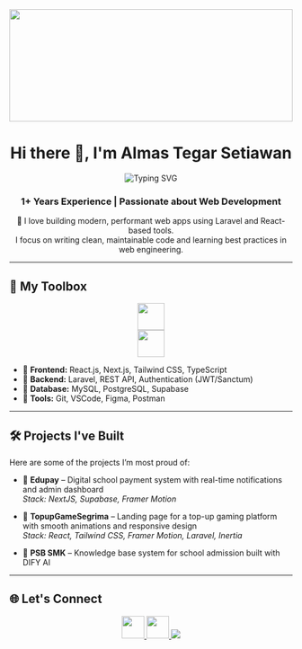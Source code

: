 <img align="center" width="100%" height="200px" src="https://media0.giphy.com/media/v1.Y2lkPTc5MGI3NjExOHQ5Z2NvcXR3ZzQ5a2xkb3FmbTZjeTl3dWluNms0Zjl5NXMydnNhYSZlcD12MV9pbnRlcm5hbF9naWZfYnlfaWQmY3Q9Zw/whoXRhu4Qj07eomK5x/giphy.gif">

<h1 align="center">Hi there 👋, I'm Almas Tegar Setiawan</h1>

<p align="center">
  <img src="https://readme-typing-svg.herokuapp.com?font=Fira+Code&pause=1000&color=00C4FF&center=true&vCenter=true&width=435&lines=Fullstack+Engineer;Laravel+%2B+React+Developer;Always+Learning;Let’s+Build+Together!" alt="Typing SVG" />
</p>

<h3 align="center">1+ Years Experience | Passionate about Web Development</h3>

<p align="center">
  🚀 I love building modern, performant web apps using Laravel and React-based tools.<br/>
  I focus on writing clean, maintainable code and learning best practices in web engineering.
</p>


---

## 🧰 My Toolbox

<p align="center">
  <img src="https://skillicons.dev/icons?i=html,css,js,ts,react,nextjs,laravel" height="48" />
  <br/>
  <img src="https://skillicons.dev/icons?i=mysql,postgresql,supabase,git,vscode,figma" height="48" />
</p>

- 🔹 **Frontend:** React.js, Next.js, Tailwind CSS, TypeScript  
- 🔹 **Backend:** Laravel, REST API, Authentication (JWT/Sanctum)  
- 🔹 **Database:** MySQL, PostgreSQL, Supabase  
- 🔹 **Tools:** Git, VSCode, Figma, Postman  

---

## 🛠️ Projects I've Built

Here are some of the projects I’m most proud of:

- 🔸 **Edupay** – Digital school payment system with real-time notifications and admin dashboard  
  _Stack: NextJS, Supabase, Framer Motion_

- 🔸 **TopupGameSegrima** – Landing page for a top-up gaming platform with smooth animations and responsive design  
  _Stack: React, Tailwind CSS, Framer Motion, Laravel, Inertia_

- 🔸 **PSB SMK** – Knowledge base system for school admission built with DIFY AI

---

## 🌐 Let's Connect

<p align="center">
  <a href="https://www.linkedin.com/in/almastegar/" target="_blank">
    <img src="https://skillicons.dev/icons?i=linkedin" width="40" />
  </a>
  <a href="mailto:almastegar@example.com">
    <img src="https://skillicons.dev/icons?i=gmail" width="40" />
  </a>
  <a href="https://yourportfolio.com" target="_blank">
    <img src="https://img.shields.io/badge/Portfolio-000?style=for-the-badge&logo=vercel&logoColor=white" />
  </a>
</p>
